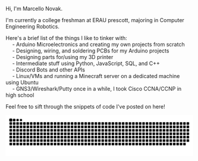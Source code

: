Hi, I'm Marcello Novak.

I'm currently a college freshman at ERAU prescott, majoring in Computer Engineering Robotics.

Here's a brief list of the things I like to tinker with:\
&emsp; - Arduino Microelectronics and creating my own projects from scratch\
&emsp; - Designing, wiring, and soldering PCBs for my Arduino projects\
&emsp; - Designing parts for/using my 3D printer\
&emsp; - Intermediate stuff using Python, JavaScript, SQL, and C++\
&emsp; - Discord Bots and other APIs\
&emsp; - Linux/VMs and running a Minecraft server on a dedicated machine using Ubuntu\
&emsp; - GNS3/Wireshark/Putty once in a while, I took Cisco CCNA/CCNP in high school

Feel free to sift through the snippets of code I've posted on here!

<div> 

![Snake animation](https://github.com/marcellonovak/marcellonovak/blob/output/github-contribution-grid-snake.svg)
 
</div>
